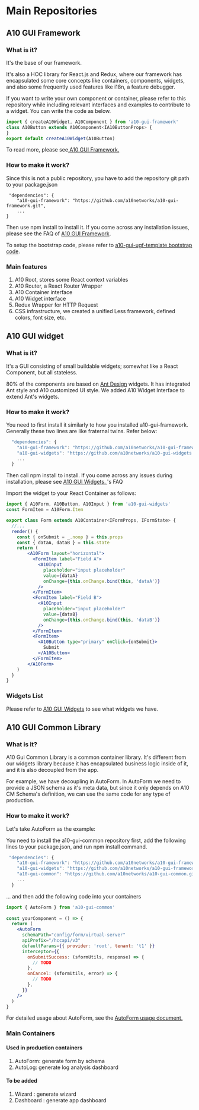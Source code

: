 # Main Repositories

## A10 GUI Framework

### What is it?

It's the base of our framework.

It's also a HOC library for React.js and Redux, where our framework has encapsulated some core concepts like containers, components, widgets, and also some frequently used features like i18n, a feature debugger. 

If you want to write your own component or container, please refer to this repository while including relevant interfaces and examples to contribute to a widget. You can write the code as below.

```jsx
import { createA10Widget, A10Component } from 'a10-gui-framework'
class A10Button extends A10Component<IA10ButtonProps> {
}
export default createA10Widget(A10Button)
```

To read more, please see[ A10 GUI Framework.](../main-repositories/a10-gui-framework.md)

### How to make it work?

Since this is not a public repository, you have to add the repository git path to your package.json 

```text
 "dependencies": {
    "a10-gui-framework": "https://github.com/a10networks/a10-gui-framework.git",
    ...
}
```

Then use npm install to install it. If you come across any installation issues, please see the FAQ of [A10 GUI Framework](../faq/a10-gui-framework.md).

To setup the bootstrap code, please refer to [ a10-gui-ugf-template bootstrap code](https://github.com/a10networks/a10-gui-ugf-template/blob/master/src/index.tsx).

### Main features

1. A10 Root, stores some React context variables
2. A10 Router, a React Router Wrapper
3. A10 Container interface
4. A10 Widget interface
5. Redux Wrapper for HTTP Request
6. CSS infrastructure, we created a unified Less framework, defined colors, font size, etc.

## A10 GUI widget

### What is it?

It's a GUI consisting of small buildable widgets; somewhat like a React Component,  but all stateless.

80% of the components are based on [Ant Design](https://ant.design/) widgets. It has integrated Ant style and A10 customized UI style. We added A10 Widget Interface to extend Ant's widgets. 

### How to make it work?

You need to first install it similarly to how you installed a10-gui-framework. 
Generally these two lines are like fraternal twins. Refer below: 

```javascript
  "dependencies": {
    "a10-gui-framework": "https://github.com/a10networks/a10-gui-framework.git",
    "a10-gui-widgets": "https://github.com/a10networks/a10-gui-widgets.git",
    ...
  }
```

Then call npm install to install. If you come across any issues during installation, please see [A10 GUI Widgets. ](../faq/a10-gui-widgets.md)'s FAQ

Import the widget to your React Container as follows: 

```jsx
import { A10Form, A10Button, A10Input } from 'a10-gui-widgets'
const FormItem = A10Form.Item

export class Form extends A10Container<IFormProps, IFormState> {
  //...
  render() {
    const { onSubmit = _.noop } = this.props
    const { dataA, dataB } = this.state
    return (
        <A10Form layout="horizontal">
          <FormItem label="Field A">
            <A10Input
              placeholder="input placeholder"
              value={dataA}
              onChange={this.onChange.bind(this, 'dataA')}
            />
          </FormItem>
          <FormItem label="Field B">
            <A10Input
              placeholder="input placeholder"
              value={dataB}
              onChange={this.onChange.bind(this, 'dataB')}
            />
          </FormItem>
          <FormItem>
            <A10Button type="primary" onClick={onSubmit}>
              Submit
            </A10Button>
          </FormItem>
        </A10Form>
    )
  }
}
```

### Widgets List

Please refer to [ A10 GUI Widgets](../main-repositories/a10-gui-widgets.md) to see what widgets we have. 

## A10 GUI Common Library <a id="a10-gui-common-library"></a>

### What is it? <a id="what-is-it-2"></a>

A10 Gui Common Library is a common container library. It's different from our widgets library because it has encapsulated business logic inside of it, and it is also decoupled from the app. 

For example, we have decoupling in AutoForm. In AutoForm we need to provide a JSON schema as it's meta data, but since it only depends on A10 CM Schema's definition, we can use the same code for any type of production. 


### How to make it work? <a id="how-to-make-it-work-2"></a>

Let's take AutoForm as the example:

You need to install the a10-gui-common repository first, add the following lines to your package.json, and run npm install command.

```javascript
 "dependencies": {
    "a10-gui-framework": "https://github.com/a10networks/a10-gui-framework.git",
    "a10-gui-widgets": "https://github.com/a10networks/a10-gui-framework.git",
    "a10-gui-common": "https://github.com/a10networks/a10-gui-common.git",
    ...
  }
```

... and then add the following code into your containers

```jsx
import { AutoForm } from 'a10-gui-common'
​
const yourComponent = () => {
  return (
    <AutoForm
      schemaPath="config/form/virtual-server"
      apiPrefix="/hccapi/v3"
      defaultParams={{ provider: 'root', tenant: 't1' }}
      interceptor={{
        onSubmitSuccess: (sformUtils, response) => {
          // TODO
        },
        onCancel: (sformUtils, error) => {
          // TODO
        },
      }}
    />
  )
}
```

For detailed usage about AutoForm, see the [AutoForm usage document.](https://github.com/a10networks/a10-gui-common)​

### Main Containers <a id="main-containers"></a>

#### Used in production containers <a id="used-in-production-containers"></a>

1. AutoForm: generate form by schema
2. AutoLog: generate log analysis dashboard

#### To be added <a id="to-be-added"></a>

1. Wizard : generate wizard
2. Dashboard : generate app dashboard

